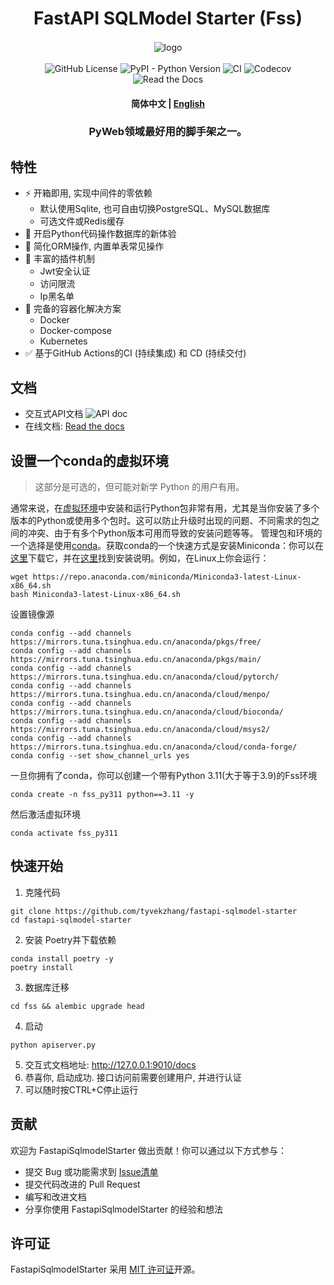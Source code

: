 <div  align="center" style="margin-top: 3%">
   <h1>
     FastAPI SQLModel Starter (Fss)
   </h1>
   <p>
     <img src="https://raw.githubusercontent.com/tyvekzhang/fastapi-sqlmodel-starter/main/docs/source/_static/img/fss.svg" alt="logo" style="vertical-align:middle; margin: 0.5%"/>
   </p>
   <p>
     <img alt="GitHub License" src="https://img.shields.io/github/license/tyvekzhang/fastapi-sqlmodel-starter">
     <img alt="PyPI - Python Version" src="https://img.shields.io/pypi/pyversions/fastapi-sqlmodel-starter">
     <img alt="CI" src="https://github.com/tyvekzhang/fastapi-sqlmodel-starter/actions/workflows/ci.yaml/badge.svg">
     <img alt="Codecov" src="https://img.shields.io/codecov/c/github/tyvekzhang/fastapi-sqlmodel-starter">
     <img alt="Read the Docs" src="https://img.shields.io/readthedocs/fastapi-sqlmodel-starter">
   </p>
   <h4>
      <p>
        <b>简体中文</b> |
        <a href="https://github.com/tyvekzhang/fastapi-sqlmodel-starter/blob/main/docs/README_en.md">English</a>
     </p>
   </h4>
   <h3>
    PyWeb领域最好用的脚手架之一。
   </h3>
</div>


## 特性

- ⚡ 开箱即用, 实现中间件的零依赖
   - 默认使用Sqlite, 也可自由切换PostgreSQL、MySQL数据库
   - 可选文件或Redis缓存
- 🚢 开启Python代码操作数据库的新体验
- 🚀 简化ORM操作, 内置单表常见操作
- 🎨 丰富的插件机制
   - Jwt安全认证
   - 访问限流
   - Ip黑名单
- 🐋 完备的容器化解决方案
  - Docker
  - Docker-compose
  - Kubernetes
- ✅ 基于GitHub Actions的CI (持续集成) 和 CD (持续交付)

## 文档
- 交互式API文档
  <img alt="API doc"  src="https://raw.githubusercontent.com/tyvekzhang/fastapi-sqlmodel-starter/main/docs/img/api_doc.png">
- 在线文档: [Read the docs](https://fastapi-sqlmodel-starter.readthedocs.io/en/latest/)

## 设置一个conda的虚拟环境
> 这部分是可选的，但可能对新学 Python 的用户有用。

通常来说，在[虚拟环境](https://docs.python.org/3/glossary.html#term-virtual-environment)中安装和运行Python包非常有用，尤其是当你安装了多个版本的Python或使用多个包时。这可以防止升级时出现的问题、不同需求的包之间的冲突、由于有多个Python版本可用而导致的安装问题等等。
管理包和环境的一个选择是使用[conda](https://conda.io/en/latest/)。获取conda的一个快速方式是安装Miniconda：你可以在[这里](https://conda.io/en/latest/miniconda.html)下载它，并在[这里](https://conda.io/projects/conda/en/latest/user-guide/install/index.html#regular-installation)找到安装说明。例如，在Linux上你会运行：
```shell
wget https://repo.anaconda.com/miniconda/Miniconda3-latest-Linux-x86_64.sh
bash Miniconda3-latest-Linux-x86_64.sh
```
设置镜像源
```shell
conda config --add channels https://mirrors.tuna.tsinghua.edu.cn/anaconda/pkgs/free/
conda config --add channels https://mirrors.tuna.tsinghua.edu.cn/anaconda/pkgs/main/
conda config --add channels https://mirrors.tuna.tsinghua.edu.cn/anaconda/cloud/pytorch/
conda config --add channels https://mirrors.tuna.tsinghua.edu.cn/anaconda/cloud/menpo/
conda config --add channels https://mirrors.tuna.tsinghua.edu.cn/anaconda/cloud/bioconda/
conda config --add channels https://mirrors.tuna.tsinghua.edu.cn/anaconda/cloud/msys2/
conda config --add channels https://mirrors.tuna.tsinghua.edu.cn/anaconda/cloud/conda-forge/
conda config --set show_channel_urls yes
```
一旦你拥有了conda，你可以创建一个带有Python 3.11(大于等于3.9)的Fss环境
```shell
conda create -n fss_py311 python==3.11 -y
```
然后激活虚拟环境
```shell
conda activate fss_py311
```
## 快速开始
1. 克隆代码
```shell
git clone https://github.com/tyvekzhang/fastapi-sqlmodel-starter
cd fastapi-sqlmodel-starter
```
2. 安装 Poetry并下载依赖
```shell
conda install poetry -y
poetry install
```
3. 数据库迁移
```shell
cd fss && alembic upgrade head
```
4. 启动
```shell
python apiserver.py
```
5. 交互式文档地址: http://127.0.0.1:9010/docs
6. 恭喜你, 启动成功. 接口访问前需要创建用户, 并进行认证
7. 可以随时按CTRL+C停止运行

## 贡献

欢迎为 FastapiSqlmodelStarter 做出贡献！你可以通过以下方式参与：

- 提交 Bug 或功能需求到 [Issue清单](https://github.com/tyvekzhang/fastapi-sqlmodel-starter/issues)
- 提交代码改进的 Pull Request
- 编写和改进文档
- 分享你使用 FastapiSqlmodelStarter 的经验和想法

## 许可证

FastapiSqlmodelStarter 采用 [MIT 许可证](https://opensource.org/licenses/MIT)开源。
